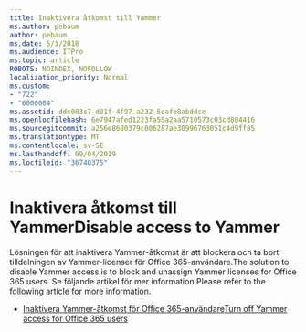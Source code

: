 ```yaml
---
title: Inaktivera åtkomst till Yammer
ms.author: pebaum
author: pebaum
ms.date: 5/1/2018
ms.audience: ITPro
ms.topic: article
ROBOTS: NOINDEX, NOFOLLOW
localization_priority: Normal
ms.custom:
- "722"
- "6000004"
ms.assetid: ddc083c7-d01f-4f97-a232-5eafe8abddce
ms.openlocfilehash: 6e7947afed1223fa55a2aa5710573c03cd804416
ms.sourcegitcommit: a256e8680379c006287ae30996763051c4d9ff85
ms.translationtype: MT
ms.contentlocale: sv-SE
ms.lasthandoff: 09/04/2019
ms.locfileid: "36740375"
---
```

# <a name="disable-access-to-yammer"></a><span data-ttu-id="20628-102">Inaktivera åtkomst till Yammer</span><span class="sxs-lookup"><span data-stu-id="20628-102">Disable access to Yammer</span></span>

<span data-ttu-id="20628-103">Lösningen för att inaktivera Yammer-åtkomst är att blockera och ta bort tilldelningen av Yammer-licenser för Office 365-användare.</span><span class="sxs-lookup"><span data-stu-id="20628-103">The solution to disable Yammer access is to block and unassign Yammer licenses for Office 365 users.</span></span> <span data-ttu-id="20628-104">Se följande artikel för mer information.</span><span class="sxs-lookup"><span data-stu-id="20628-104">Please refer to the following article for more information.</span></span>
  
- [<span data-ttu-id="20628-105">Inaktivera Yammer-åtkomst för Office 365-användare</span><span class="sxs-lookup"><span data-stu-id="20628-105">Turn off Yammer access for Office 365 users</span></span>](https://docs.microsoft.com/yammer/manage-yammer-users/turn-off-user-access)
